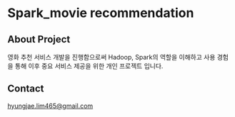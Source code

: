 # Spark_movie recommendation

## About Project
영화 추천 서비스 개발을 진행함으로써 Hadoop, Spark의 역할을 이해하고 사용 경험을 통해 이후 중요 서비스 제공을 위한 개인 프로젝트 입니다.

## Contact

hyungjae.lim465@gmail.com
